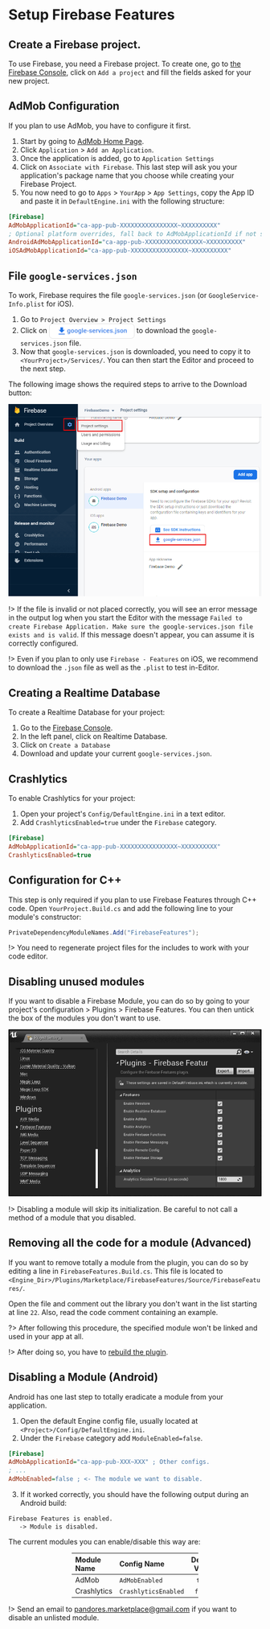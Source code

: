 # Setup Firebase Features
## Create a Firebase project.
To use Firebase, you need a Firebase project. To create one, go to [the Firebase Console](https://console.firebase.google.com/u/0/), click on `Add a project` and fill the fields asked for your new project.

## AdMob Configuration
If you plan to use AdMob, you have to configure it first.
1. Start by going to [AdMob Home Page](https://apps.admob.com/v2/home).  
2. Click `Application` > `Add an Application`. 
3. Once the application is added, go to `Application Settings`
4. Click on `Associate with Firebase`. This last step will ask you your application's package name that you choose while creating your Firebase Project.
5. You now need to go to `Apps` > `YourApp` > `App Settings`, copy the App ID and paste it in `DefaultEngine.ini` with the following structure: 

 ```ini
[Firebase]
AdMobApplicationId="ca-app-pub-XXXXXXXXXXXXXXXX~XXXXXXXXXX"
; Optional platform overrides, fall back to AdMobApplicationId if not set.
AndroidAdMobApplicationId="ca-app-pub-XXXXXXXXXXXXXXXX~XXXXXXXXXX"
iOSAdMobApplicationId="ca-app-pub-XXXXXXXXXXXXXXXX~XXXXXXXXXX"
```  

## File `google-services.json`

To work, Firebase requires the file `google-services.json` (or `GoogleService-Info.plist` for iOS). 
1. Go to `Project Overview > Project Settings` 
2. Click on <img align="center" width="170" height="30" src="_images/download-gs.png"> to download the `google-services.json` file.
3. Now that `google-services.json` is downloaded, you need to copy it to `<YourProject>/Services/`.  You can then start the Editor and proceed to the next step.

The following image shows the required steps to arrive to the Download button:

<div class="centered">

![Firebase Console Download Services Actions](_images/FBConsoleProjectSettings.png)

</div>

!> If the file is invalid or not placed correctly, you will see an error message in the output log when you start the Editor with the message `Failed to create Firebase Application. Make sure the google-services.json file exists and is valid`. If this message doesn't appear, you can assume it is correctly configured.

!> Even if you plan to only use `Firebase - Features` on iOS, we recommend to download the `.json` file as well as the `.plist` to test in-Editor.

## Creating a Realtime Database
To create a Realtime Database for your project:
1. Go to the [Firebase Console](https://console.firebase.google.com/).
2. In the left panel, click on Realtime Database.
3. Click on `Create a Database`
4. Download and update your current `google-services.json`.

## Crashlytics
To enable Crashlytics for your project:
1. Open your project's `Config/DefaultEngine.ini` in a text editor.
2. Add `CrashlyticsEnabled=true` under the `Firebase` category.
```ini
[Firebase]
AdMobApplicationId="ca-app-pub-XXXXXXXXXXXXXXXX~XXXXXXXXXX"
CrashlyticsEnabled=true
```

## Configuration for C++
This step is only required if you plan to use Firebase Features through C++ code.
Open  `YourProject.Build.cs` and add the following line to your module's constructor:
```csharp
PrivateDependencyModuleNames.Add("FirebaseFeatures");
```

!> You need to regenerate project files for the includes to work with your code editor.

## Disabling unused modules
If you want to disable a Firebase Module, you can do so by going to your project's configuration > Plugins > Firebase Features.
You can then untick the box of the modules you don't want to use.

<div class="centered">

![Firebase Features configuration panel](_images/ConfigPanel.png)

</div>

!> Disabling a module will skip its initialization. Be careful to not call a method of a module that you disabled.

## Removing all the code for a module (Advanced)
If you want to remove totally a module from the plugin, you can do so by editing a line in `FirebaseFeatures.Build.cs`.
This file is located to `<Engine_Dir>/Plugins/Marketplace/FirebaseFeatures/Source/FirebaseFeatures/`.

Open the file and comment out the library you don't want in the list starting at line `22`. Also, read the code comment containing an example.

?> After following this procedure, the specified module won't be linked and used in your app at all.  

!> After doing so, you have to [rebuild the plugin](/rebuildplugin).

## Disabling a Module (Android)
Android has one last step to totally eradicate a module from your application.

1. Open the default Engine config file, usually located at `<Project>/Config/DefaultEngine.ini`.
2. Under the `Firebase` category add `ModuleEnabled=false`.
```ini
[Firebase]
AdMobApplicationId="ca-app-pub-XXX~XXX" ; Other configs.
; ...
AdMobEnabled=false ; <- The module we want to disable.
```
3. If it worked correctly, you should have the following output during an Android build:
```log
Firebase Features is enabled.
   -> Module is disabled.
```

The current modules you can enable/disable this way are:  

<div style="position:relative;left:-25%;margin-left:50%">

|Module Name|Config Name|Default Value|
|:---|:---|:---:|
|AdMob|`AdMobEnabled`|`true`|
|Crashlytics|`CrashlyticsEnabled`|`false`|

</div>

!> Send an email to [pandores.marketplace@gmail.com](mailto:pandores.marketplace@gmail.com) if you want to disable an unlisted module.
